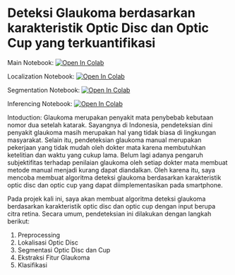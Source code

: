 # Deteksi Glaukoma berdasarkan karakteristik Optic Disc dan Optic Cup yang terkuantifikasi 
Main Notebook:
[![Open In Colab](https://colab.research.google.com/assets/colab-badge.svg)](https://colab.research.google.com/github/anasnafis77/Deteksi-Glaukoma/blob/main/Kode/Deteksi%20Glaukoma.ipynb#scrollTo=00PZZrqMYiId)

Localization Notebook:
[![Open In Colab](https://colab.research.google.com/assets/colab-badge.svg)](https://colab.research.google.com/github/anasnafis77/Deteksi-Glaukoma/blob/main/Notebooks/Localization_Notebook.ipynb)

Segmentation Notebook:
[![Open In Colab](https://colab.research.google.com/assets/colab-badge.svg)](https://colab.research.google.com/github/anasnafis77/Deteksi-Glaukoma/blob/main/Semantic_segmentation.ipynb)

Inferencing Notebook:
[![Open In Colab](https://colab.research.google.com/assets/colab-badge.svg)](https://colab.research.google.com/github/anasnafis77/Deteksi-Glaukoma/blob/main/Glaucoma_inference.ipynb)

Intoduction:
Glaukoma merupakan penyakit mata penybebab kebutaan nomor dua setelah katarak. Sayangnya di Indonesia, pendeteksian dini penyakit glaukoma masih merupakan hal yang tidak biasa di lingkungan masyarakat. Selain itu, pendeteksian glaukoma manual merupakan pekerjaan yang tidak mudah oleh dokter mata karena membutuhkan ketelitian dan waktu yang cukup lama. Belum lagi adanya pengaruh subjektifitas terhadap penilaian glaukoma oleh setiap dokter mata membuat metode manual menjadi kurang dapat diandalkan. Oleh karena itu, saya mencoba membuat algoritma deteksi glaukoma berdasarkan karakteristik optic disc dan optic cup yang dapat diimplementasikan pada smartphone. 

Pada projek kali ini, saya akan membuat algoritma deteksi glaukoma berdasarkan karakteristik optic disc dan optic cup dengan input berupa citra retina. Secara umum, pendeteksian ini dilakukan dengan langkah berikut:
1. Preprocessing
2. Lokalisasi Optic Disc
3. Segmentasi Optic Disc dan Cup
4. Ekstraksi Fitur Glaukoma
5. Klasifikasi
 

